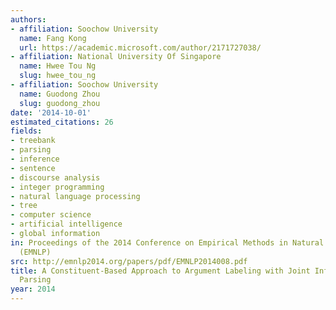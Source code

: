 ```yaml
---
authors:
- affiliation: Soochow University
  name: Fang Kong
  url: https://academic.microsoft.com/author/2171727038/
- affiliation: National University Of Singapore
  name: Hwee Tou Ng
  slug: hwee_tou_ng
- affiliation: Soochow University
  name: Guodong Zhou
  slug: guodong_zhou
date: '2014-10-01'
estimated_citations: 26
fields:
- treebank
- parsing
- inference
- sentence
- discourse analysis
- integer programming
- natural language processing
- tree
- computer science
- artificial intelligence
- global information
in: Proceedings of the 2014 Conference on Empirical Methods in Natural Language Processing
  (EMNLP)
src: http://emnlp2014.org/papers/pdf/EMNLP2014008.pdf
title: A Constituent-Based Approach to Argument Labeling with Joint Inference in Discourse
  Parsing
year: 2014
---
```

